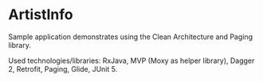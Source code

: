 # ArtistInfo

Sample application demonstrates using the Clean Architecture and Paging library.

Used technologies/libraries: RxJava, MVP (Moxy as helper library), Dagger 2, Retrofit, Paging, Glide, JUnit 5.

